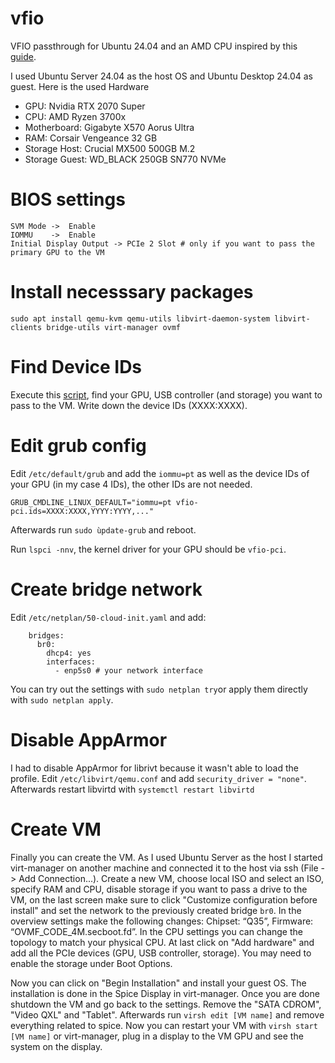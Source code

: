 # vfio
VFIO passthrough for Ubuntu 24.04 and an AMD CPU inspired by this [guide](https://mathiashueber.com/passthrough-windows-11-vm-ubuntu-22-04/).

I used Ubuntu Server 24.04 as the host OS and Ubuntu Desktop 24.04 as guest. Here is the used Hardware
 - GPU: Nvidia RTX 2070 Super
 - CPU: AMD Ryzen 3700x
 - Motherboard: Gigabyte X570 Aorus Ultra
 - RAM: Corsair Vengeance 32 GB
 - Storage Host: Crucial MX500 500GB M.2
 - Storage Guest: WD_BLACK 250GB SN770 NVMe

# BIOS settings
```
SVM Mode ->  Enable
IOMMU    ->  Enable
Initial Display Output -> PCIe 2 Slot # only if you want to pass the primary GPU to the VM
```

# Install necesssary packages
```
sudo apt install qemu-kvm qemu-utils libvirt-daemon-system libvirt-clients bridge-utils virt-manager ovmf
```

# Find Device IDs
Execute this [script](https://wiki.archlinux.org/index.php/PCI_passthrough_via_OVMF#Ensuring_that_the_groups_are_valid), find your GPU, USB controller (and storage) you want to pass to the VM. Write down the device IDs (XXXX:XXXX).

# Edit grub config
Edit `/etc/default/grub` and add the `iommu=pt` as well as the device IDs of your GPU (in my case 4 IDs), the other IDs are not needed.
```
GRUB_CMDLINE_LINUX_DEFAULT="iommu=pt vfio-pci.ids=XXXX:XXXX,YYYY:YYYY,..."
```
Afterwards run `sudo ùpdate-grub` and reboot.

Run `lspci -nnv`, the kernel driver for your GPU should be `vfio-pci`.


# Create bridge network
Edit `/etc/netplan/50-cloud-init.yaml` and add:
```
    bridges:
      br0:
        dhcp4: yes
        interfaces:
          - enp5s0 # your network interface
```
You can try out the settings with `sudo netplan try`or apply them directly with `sudo netplan apply`.

# Disable AppArmor
I had to disable AppArmor for librivt because it wasn't able to load the profile. Edit `/etc/libvirt/qemu.conf` and add `security_driver = "none"`. Afterwards restart libvirtd with `systemctl restart libvirtd`

# Create VM
Finally you can create the VM. As I used Ubuntu Server as the host I started virt-manager on another machine and connected it to the host via ssh (File -> Add Connection...). Create a new VM, choose local ISO and select an ISO, specify RAM and CPU, disable storage if you want to pass a drive to the VM, on the last screen make sure to click "Customize configuration before install" and set the network to the previously created bridge `br0`.
In the overview settings make the following changes: Chipset: “Q35”, Firmware: “OVMF_CODE_4M.secboot.fd”.
In the CPU settings you can change the topology to match your physical CPU.
At last click on "Add hardware" and add all the PCIe devices (GPU, USB controller, storage). You may need to enable the storage under Boot Options.

Now you can click on "Begin Installation" and install your guest OS. The installation is done in the Spice Display in virt-manager. Once you are done shutdown the VM and go back to the settings. Remove the "SATA CDROM", "Video QXL" and "Tablet". Afterwards run `virsh edit [VM name]` and remove everything related to spice. Now you can restart your VM with `virsh start [VM name]` or virt-manager, plug in a display to the VM GPU and see the system on the display.
